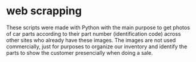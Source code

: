 # web scrapping
These scripts were made with Python with the main purpose to get photos of car parts according to their part number (identification code) across other sites who already have these images. The images are not used commercially, just for purposes to organize our inventory and identify the parts to show the customer presencially when doing a sale.
